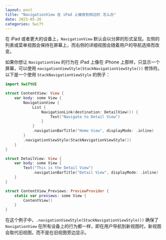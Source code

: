 ```yaml
---
layout: post
title: "NavigationView 在 iPad 上被收到侧边栏 怎么办"
date: 2023-05-26
categories: Swift
---
```

        
在 iPad 或者更大的设备上，`NavigationView` 默认会以分屏的形式呈现。左侧的列表或菜单视图会保持在屏幕上，而右侧的详细视图会随着用户的导航选择而改变。

如果你想让 `NavigationView` 的行为在 iPad 上像在 iPhone 上那样，只显示一个屏幕，可以使用 `navigationViewStyle(StackNavigationViewStyle())` 修饰符。以下是一个使用 `StackNavigationViewStyle` 的例子：

```swift
import SwiftUI

struct ContentView: View {
    var body: some View {
        NavigationView {
            List {
                NavigationLink(destination: DetailView()) {
                    Text("Navigate to Detail View")
                }
            }
            .navigationBarTitle("Home View", displayMode: .inline)
        }
        .navigationViewStyle(StackNavigationViewStyle())
    }
}

struct DetailView: View {
    var body: some View {
        Text("This is the Detail View")
            .navigationBarTitle("Detail View", displayMode: .inline)
    }
}

struct ContentView_Previews: PreviewProvider {
    static var previews: some View {
        ContentView()
    }
}
```

在这个例子中，`.navigationViewStyle(StackNavigationViewStyle())` 确保了 `NavigationView` 在所有设备上的行为都一样，即在用户导航到新视图时，新视图会取代旧视图，而不是在旧视图旁边显示。